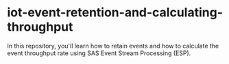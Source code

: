 # iot-event-retention-and-calculating-throughput
In this repository, you'll learn how to retain events and how to calculate the event throughput rate using SAS Event Stream Processing (ESP).
